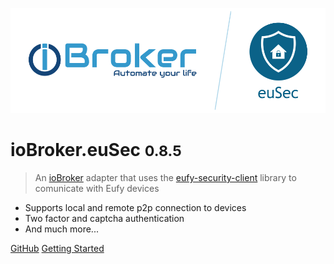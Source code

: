 ![logo](_media/ioBroker.euSec.png)

# ioBroker.euSec <small>0.8.5</small>

> An [ioBroker](https://www.iobroker.net) adapter that uses the [eufy-security-client](https://github.com/bropat/eufy-security-client) library to comunicate with Eufy devices

- Supports local and remote p2p connection to devices
- Two factor and captcha authentication
- And much more...

[GitHub](https://github.com/bropat/ioBroker.euSec/)
[Getting Started](#iobrokereusec)